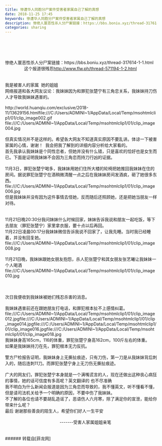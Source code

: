 ```yaml
---
title: 惨遭华人同胞分尸案件受害者家属自己了解的真想
date: 2018-11-25 17:45
keywords: 惨遭华人同胞分尸案件受害者家属自己了解的真想
description: 惨绝人寰恶性杀人分尸案链接：https://bbs.boniu.xyz/thread-317614-1-1.html                这个报道很残忍http://www.flw.ph/thread-571194-1-2.html我是被害人的家属  她的姐姐网络报道和各大网友议论：我妹妹因为和罪犯张楚宁有三角恋关系，我妹妹持刀伤人才导致我妹妹遇害的。http://world.huanqiu.com/exclusive/2018-11/13629156.htmlfile:///C:/Users/ADMINI~1/AppData/Local/Temp/msohtmlclip1/01/clip_image002.giffile:///C:/Users/ADMINI~1/AppData/Local/Temp/msohtmlclip1/01/clip_image004.jpg但真实情况并不是这样的。希望各大网友不知道真实原因不要乱讲。体谅一下被害家属的心情，谢谢！  我会把我了解到的详细内容分析给大家看的。首先我承认我妹妹是个同性恋者，但她并没有什么错，只是喜欢的恰好也是女生而已。下面是证明我妹妹不会因为三角恋而持刀行凶的证据。11月3日，罪犯张楚宁喝多，我妹妹用她们住所大楼的轮椅把她推回我妹妹在住的房间。据说罪犯张楚宁在酒稍微清醒一点之后在我妹妹房间发酒疯，砸了她很多东西。file:///C:/Users/ADMINI~1/AppData/Local/Temp/msohtmlclip1/01/clip_image006.jpg但是我妹妹并没有因为这件事情去怪她，反而随后还照顾她，还是把她当朋友一样对待。 11月21日晚20:30分我问妹妹什么时候回家，妹妹告诉我说和朋友一起吃饭，等下去朋友（罪犯张楚宁）家里拿衣服，要十点以后再回。11月22日凌晨00:17分我妹妹微信告诉我说不回家了，让我先睡。当时我已经睡着，并没有回复她。file:///C:/Users/ADMINI~1/AppData/Local/Temp/msohtmlclip1/01/clip_image008.jpg 11月21日晚，我妹妹跟她女朋友抱怨，杀人犯张楚宁和其女朋友张艺曦让我妹妹一个人喝酒file:///C:/Users/ADMINI~1/AppData/Local/Temp/msohtmlclip1/01/clip_image010.jpg次日我便收到我妹妹被她们残忍杀害的消息。 我妹妹遇害前还在跟她朋友打电话，和罪犯根本扯不上感情纠葛。file:///C:/Users/ADMINI~1/AppData/Local/Temp/msohtmlclip1/01/clip_image012.jpgfile:///C:/Users/ADMINI~1/AppData/Local/Temp/msohtmlclip1/01/clip_image014.jpgfile:///C:/Users/ADMINI~1/AppData/Local/Temp/msohtmlclip1/01/clip_image016.jpgfile:///C:/Users/ADMINI~1/AppData/Local/Temp/msohtmlclip1/01/clip_image018.jpg我妹妹身高165cm，116的体重，罪犯张楚宁身高162cm，100斤左右的体重。如果是我妹妹持刀在先，罪犯根本无力反抗。警方尸检报告证明，我妹妹身上无撕扯痕迹，只有刀伤，第一刀是从我妹妹背后刺入的，随后连刺11刀。而罪犯张楚宁身上无刀伤无撕扯痕迹。广大的网友们，罪犯张楚宁本身就是一个满嘴谎言的人，现在还做出这种丧心病狂的事情，她的话可信度有多高呢？英文翻译的 也不尽准确我不明白为什么新闻会报道是因为三角恋而导致的，我不懂英文，听不懂看不懂，但是请司法机关给予一个明确的原因，不要中伤了我妹妹。不了解的各位也请不要胡乱造谣了，恶语伤人六月寒，除了满足你的宣泄，能给你带来什么呢？最后 谢谢那些善良的陌生人，希望你们好人一生平安                                              -------受害人家属姐姐亲笔
categories: sharing
---
```

<td class="t_f" id="postmessage_2351884">

<br/>
<br/>
<br/>
<br/>
<div align="left">惨绝人寰恶性杀人分尸案链接：https://bbs.boniu.xyz/thread-317614-1-1.html</div><div align="left">                这个报道很残忍<a href="http://www.flw.ph/thread-571194-1-2.html" target="_blank">http://www.flw.ph/thread-571194-1-2.html</a></div><br/>
<br/>
<div align="left">我是被害人的家属  她的姐姐</div><div align="left">网络报道和各大网友议论：我妹妹因为和罪犯张楚宁有三角恋关系，我妹妹持刀伤人才导致我妹妹遇害的。</div><br/>
<div align="left">http://world.huanqiu.com/exclusive/2018-11/13629156.htmlfile:///C:/Users/ADMINI~1/AppData/Local/Temp/msohtmlclip1/01/clip_image002.gif</div><div align="left">file:///C:/Users/ADMINI~1/AppData/Local/Temp/msohtmlclip1/01/clip_image004.jpg</div><br/>
<div align="left">但真实情况并不是这样的。希望各大网友不知道真实原因不要乱讲。体谅一下被害家属的心情，谢谢！  我会把我了解到的详细内容分析给大家看的。</div><div align="left">首先我承认我妹妹是个同性恋者，但她并没有什么错，只是喜欢的恰好也是女生而已。下面是证明我妹妹不会因为三角恋而持刀行凶的证据。</div><br/>
<div align="left">11月3日，罪犯张楚宁喝多，我妹妹用她们住所大楼的轮椅把她推回我妹妹在住的房间。据说罪犯张楚宁在酒稍微清醒一点之后在我妹妹房间发酒疯，砸了她很多东西。</div><div align="left">file:///C:/Users/ADMINI~1/AppData/Local/Temp/msohtmlclip1/01/clip_image006.jpg</div><div align="left">但是我妹妹并没有因为这件事情去怪她，反而随后还照顾她，还是把她当朋友一样对待。</div><br/>
<font face="&amp;quot;"><font style="font-size:10.5pt"><br/>
</font></font><div align="left"><font face="宋体"><font style="font-size:10.5pt"> </font></font></div><div align="left">11月21日晚20:30分我问妹妹什么时候回家，妹妹告诉我说和朋友一起吃饭，等下去朋友（罪犯张楚宁）家里拿衣服，要十点以后再回。</div><div align="left">11月22日凌晨00:17分我妹妹微信告诉我说不回家了，让我先睡。当时我已经睡着，并没有回复她。</div><div align="left">file:///C:/Users/ADMINI~1/AppData/Local/Temp/msohtmlclip1/01/clip_image008.jpg</div><font face="&amp;quot;"><font style="font-size:10.5pt"><br/>
</font></font><div align="left"><font face="宋体"><font style="font-size:10.5pt"> </font></font></div><div align="left">11月21日晚，我妹妹跟她女朋友抱怨，杀人犯张楚宁和其女朋友张艺曦让我妹妹一个人喝酒</div><div align="left">file:///C:/Users/ADMINI~1/AppData/Local/Temp/msohtmlclip1/01/clip_image010.jpg</div><br/>
<br/>
<br/>
<div align="left">次日我便收到我妹妹被她们残忍杀害的消息。</div><font face="&amp;quot;"><font style="font-size:10.5pt"><br/>
</font></font><div align="left"><font face="宋体"><font style="font-size:10.5pt"> </font></font></div><div align="left">我妹妹遇害前还在跟她朋友打电话，和罪犯根本扯不上感情纠葛。</div><div align="left">file:///C:/Users/ADMINI~1/AppData/Local/Temp/msohtmlclip1/01/clip_image012.jpgfile:///C:/Users/ADMINI~1/AppData/Local/Temp/msohtmlclip1/01/clip_image014.jpgfile:///C:/Users/ADMINI~1/AppData/Local/Temp/msohtmlclip1/01/clip_image016.jpgfile:///C:/Users/ADMINI~1/AppData/Local/Temp/msohtmlclip1/01/clip_image018.jpg</div><div align="left">我妹妹身高165cm，116的体重，罪犯张楚宁身高162cm，100斤左右的体重。</div><div align="left">如果是我妹妹持刀在先，罪犯根本无力反抗。</div><br/>
<div align="left">警方尸检报告证明，我妹妹身上无撕扯痕迹，只有刀伤，第一刀是从我妹妹背后刺入的，随后连刺11刀。而罪犯张楚宁身上无刀伤无撕扯痕迹。</div><br/>
<div align="left">广大的网友们，罪犯张楚宁本身就是一个满嘴谎言的人，现在还做出这种丧心病狂的事情，她的话可信度有多高呢？英文翻译的 也不尽准确</div><div align="left">我不明白为什么新闻会报道是因为三角恋而导致的，我不懂英文，听不懂看不懂，但是请司法机关给予一个明确的原因，不要中伤了我妹妹。</div><div align="left">不了解的各位也请不要胡乱造谣了，恶语伤人六月寒，除了满足你的宣泄，能给你带来什么呢？</div><div align="left">最后 谢谢那些善良的陌生人，希望你们好人一生平安</div><br/>
<div align="left">                                              -------受害人家属姐姐亲笔</div><br/>
<br/>
</td>
###### 转载自[菲龙网]